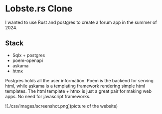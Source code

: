 # Lobste.rs Clone

I wanted to use Rust and postgres to create a forum app in the summer of 2024.

## Stack
 - Sqlx + postgres
 - poem-openapi
 - askama
 - htmx
 
 Postgres holds all the user information. Poem is the backend for serving html, while askama is a templating framework rendering simple html templates. The html template + htmx is just a great pair for making web apps. No need for javascript frameworks. 

![./css/images/screenshot.png](picture of the website)
